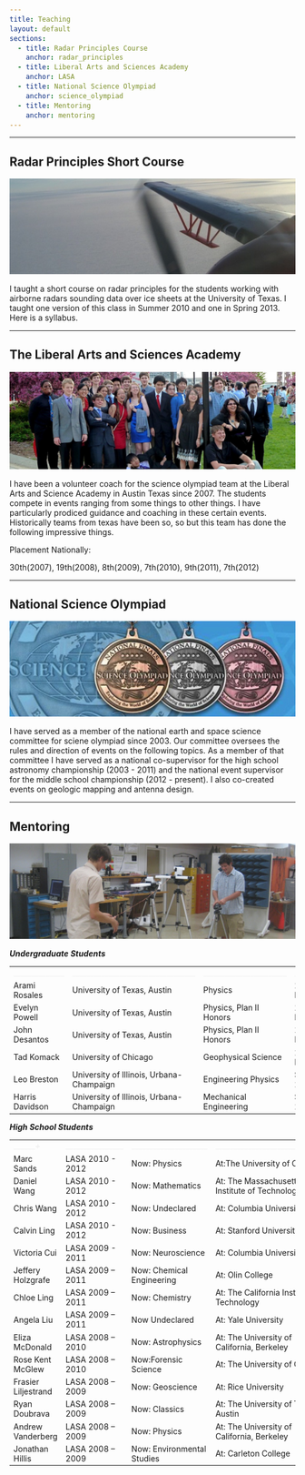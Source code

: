```yaml
---
title: Teaching
layout: default
sections: 
  - title: Radar Principles Course
    anchor: radar_principles
  - title: Liberal Arts and Sciences Academy
    anchor: LASA
  - title: National Science Olympiad
    anchor: science_olympiad
  - title: Mentoring
    anchor: mentoring
---
```


---

<a name="radar_principles"> </a>

## Radar Principles Short Course 
![Alt text](/images/antenna.jpg)

I taught a short course on radar principles for the students working with airborne radars sounding data over ice sheets at the University of Texas.  I taught one version of this class in Summer 2010 and one in Spring 2013.  Here is a syllabus.

---

<a name="LASA"></a>

## The Liberal Arts and Sciences Academy 

![Alt text](/images/lasa.jpg)

I have been a volunteer coach for the science olympiad team at the Liberal Arts and Science Academy in Austin Texas since 2007.  The students compete in events ranging from some things to other things.  I have particularly prodiced guidance and coaching in these certain events.  Historically teams from texas have been so, so but this team has done the following impressive things.

Placement Nationally: 

30th(2007), 19th(2008), 8th(2009), 7th(2010), 9th(2011), 7th(2012) 

---

<a name="science_olympiad"></a>

## National Science Olympiad

![Alt text](/images/national_medals.jpg)

I have served as a member of the national earth and space science committee for sciene olympiad since 2003.  Our committee oversees the rules and direction of events on the following topics.  As a member of that committee I have served as a national co-supervisor for the high school astronomy championship (2003 - 2011) and the national event supervisor for the middle school championship (2012 - present). I also co-created events on geologic mapping and antenna design.

---

<a name="mentoring"></a>

## Mentoring 

![Alt text](/images/mentoring.jpg)

***Undergraduate Students***

| | | | |
| --- | --- | --- | --- |
|  <font color="#f0f0f0">______________</font> | <font color="#f0f0f0">__________________________________</font> | <font color="#f0f0f0">_______________________</font> | <font color="#f0f0f0">______________</font> |
| Arami Rosales | University of Texas, Austin | Physics |2011 - Present|
| Evelyn Powell | University of Texas, Austin | Physics, Plan II Honors |2010 - Present|
| John Desantos | University of Texas, Austin | Physics, Plan II Honors| 2008 - Present|
| Tad Komack | University of Chicago | Geophysical Science | 2008 - Present |
| Leo Breston | University of Illinois, Urbana-Champaign | Engineering Physics | Summer 2012 |
| Harris Davidson | University of Illinois, Urbana-Champaign | Mechanical Engineering | Summer 2012 |

***High School Students***

| | | | |
| --- | --- | --- | --- |
|  <font color="#f0f0f0">___________+_____</font> | <font color="#f0f0f0">________________</font> | <font color="#f0f0f0">_____________________</font> | <font color="#f0f0f0">________________________________</font> |
| Marc Sands | LASA 2010 - 2012 | Now: Physics |At:The University of Chicago |
| Daniel Wang | LASA 2010 - 2012 | Now: Mathematics |At: The Massachusetts Institute of Technology |
| Chris Wang | LASA 2010 - 2012 | Now: Undeclared |At: Columbia University |
| Calvin Ling | LASA 2010 - 2012 | Now: Business |At: Stanford University |
| Victoria Cui | LASA 2009 - 2011 | Now: Neuroscience |At: Columbia University|
| Jeffery Holzgrafe | LASA 2009 – 2011 | Now: Chemical Engineering |At: Olin College |
| Chloe Ling | LASA 2009 – 2011 | Now: Chemistry |At: The California Institute of Technology |
| Angela Liu | LASA 2009 – 2011 | Now Undeclared | At: Yale University |
| Eliza McDonald | LASA 2008 – 2010 | Now: Astrophysics |At: The University of California, Berkeley |
| Rose Kent McGlew | LASA 2008 – 2010 | Now:Forensic Science |At: The University of Oregon |
| Frasier Liljestrand | LASA 2008 – 2009 | Now: Geoscience |At: Rice University |
| Ryan Doubrava | LASA 2008 – 2009 | Now: Classics |At: The University of Texas, Austin |
| Andrew Vanderberg | LASA 2008 – 2009 | Now: Physics |At: The University of California, Berkeley |
| Jonathan Hillis | LASA 2008 – 2009 | Now: Environmental Studies |At: Carleton College |
